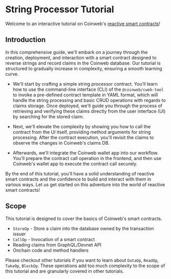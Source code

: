 # String Processor Tutorial

Welcome to an interactive tutorial on Coinweb's
[reactive smart contracts](https://docs.coinweb.io/develop/reactive-smart-contracts/)!

## Introduction

In this comprehensive guide, we'll embark on a journey through the creation,
deployment, and interaction with a smart contract designed to reverse strings
and record claims in the Coinweb database. Our tutorial is structured to
gradually increase in complexity, ensuring a smooth learning curve.

- We'll start by crafting a simple string processor contract. You'll learn how
  to use the command-line interface (CLI) of the `@coinweb/cweb-tool` to invoke
  a pre-defined contract template in YAML format, which will handle the string
  processing and basic CRUD operations with regards to claims storage. Once
  deployed, we'll guide you through the process of retrieving and verifying
  these claims directly from the user interface (UI) by searching for the stored
  claim.

- Next, we'll elevate the complexity by showing you how to call the contract
  from the UI itself, providing method arguments for string processing. After
  the contract execution, you'll revisit the claims to observe the changes in
  Coinweb's claims DB.

- Afterwards, we'll integrate the Coinweb wallet app into our workflow. You'll
  prepare the contract call operation in the frontend, and then use Coinweb's
  wallet app to execute the contract call securely.

By the end of this tutorial, you'll have a solid understanding of reactive smart
contracts and the confidence to build and interact with them in various ways.
Let us get started on this adventure into the world of reactive smart contracts!

## Scope

This tutorial is designed to cover the basics of Coinweb's smart contracts.

- `StoreOp` - Store a claim into the database owned by the transaction issuer
- `CallOp` - Invocation of a smart contract
- Reading claims from GraphQL/Devnet API
- Onchain code and method handlers

Please checkout other tutorials if you want to learn about `DataOp`, `ReadOp`,
`TakeOp`, `BlockOp`. These operations add too much complexity to the scope of
this tutorial and are granularly covered in other tutorials.
